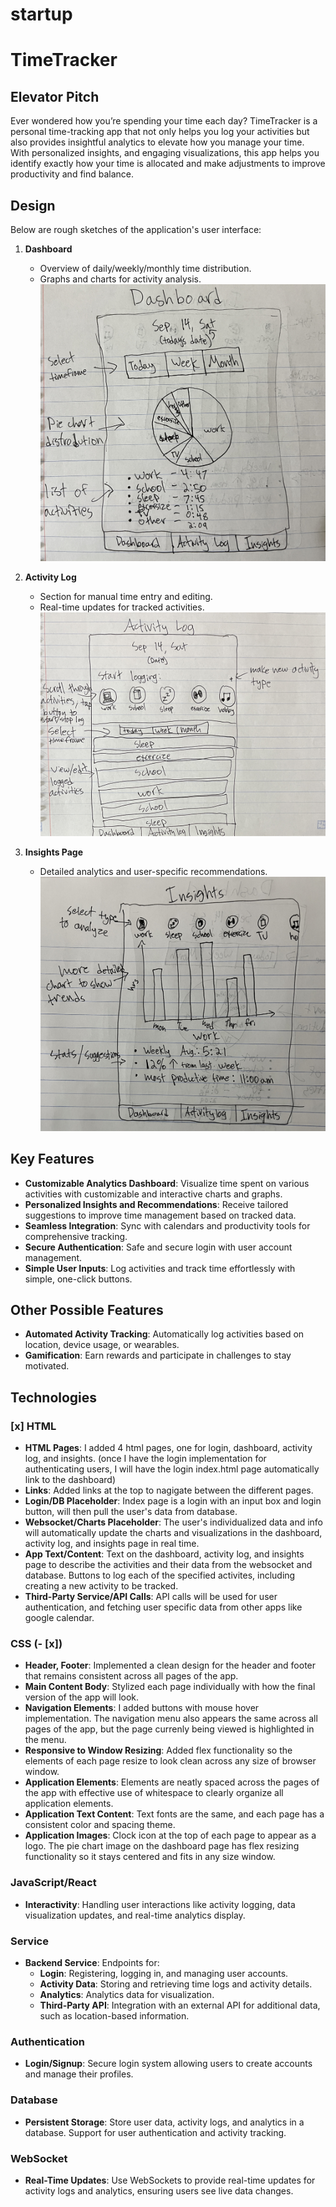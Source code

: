 # startup

# TimeTracker

## Elevator Pitch
Ever wondered how you’re spending your time each day? TimeTracker is a personal time-tracking app that not only helps you log your activities but also provides insightful analytics to elevate how you manage your time. With personalized insights, and engaging visualizations, this app helps you identify exactly how your time is allocated and make adjustments to improve productivity and find balance.

## Design
Below are rough sketches of the application's user interface:

1. **Dashboard**
   - Overview of daily/weekly/monthly time distribution.
   - Graphs and charts for activity analysis.
![Dashboard](assets/Dashboard-mockup.jpg)

2. **Activity Log**
   - Section for manual time entry and editing.
   - Real-time updates for tracked activities.
![Activity Log](assets/ActivityLog-mockup.jpg)

3. **Insights Page**
   - Detailed analytics and user-specific recommendations.
![Insights Page](assets/InsightsPage-mockup.jpg)


## Key Features
- **Customizable Analytics Dashboard**: Visualize time spent on various activities with customizable and interactive charts and graphs.
- **Personalized Insights and Recommendations**: Receive tailored suggestions to improve time management based on tracked data.
- **Seamless Integration**: Sync with calendars and productivity tools for comprehensive tracking.
- **Secure Authentication**: Safe and secure login with user account management.
- **Simple User Inputs**: Log activities and track time effortlessly with simple, one-click buttons.

## Other Possible Features
- **Automated Activity Tracking**: Automatically log activities based on location, device usage, or wearables.
- **Gamification**: Earn rewards and participate in challenges to stay motivated.


## Technologies
### [x] HTML
- **HTML Pages**: I added 4 html pages, one for login, dashboard, activity log, and insights. (once I have the login implementation for authenticating users, I will have the login index.html page automatically link to the dashboard)
- **Links**: Added links at the top to nagigate between the different pages.
- **Login/DB Placeholder**: Index page is a login with an input box and login button, will then pull the user's data from database.
- **Websocket/Charts Placeholder**: The user's individualized data and info will automatically update the charts and visualizations in the dashboard, activity log, and insights page in real time.
- **App Text/Content**: Text on the dashboard, activity log, and insights page to describe the activities and their data from the websocket and database. Buttons to log each of the specified activites, including creating a new activity to be tracked. 
- **Third-Party Service/API Calls**: API calls will be used for user authentication, and fetching user specific data from other apps like google calendar.

### CSS (- [x])
- **Header, Footer**: Implemented a clean design for the header and footer that remains consistent across all pages of the app.
- **Main Content Body**: Stylized each page individually with how the final version of the app will look.
- **Navigation Elements**: I added buttons with mouse hover implementation. The navigation menu also appears the same across all pages of the app, but the page currenly being viewed is highlighted in the menu.
- **Responsive to Window Resizing**: Added flex functionality so the elements of each page resize to look clean across any size of browser window.
- **Application Elements**: Elements are neatly spaced across the pages of the app with effective use of whitespace to clearly organize all application elements.
- **Application Text Content**: Text fonts are the same, and each page has a consistent color and spacing theme.
- **Application Images**: Clock icon at the top of each page to appear as a logo. The pie chart image on the dashboard page has flex resizing functionality so it stays centered and fits in any size window.


### JavaScript/React
- **Interactivity**: Handling user interactions like activity logging, data visualization updates, and real-time analytics display.

### Service
- **Backend Service**: Endpoints for:
  - **Login**: Registering, logging in, and managing user accounts.
  - **Activity Data**: Storing and retrieving time logs and activity details.
  - **Analytics**: Analytics data for visualization.
  - **Third-Party API**: Integration with an external API for additional data, such as location-based information.

### Authentication
- **Login/Signup**: Secure login system allowing users to create accounts and manage their profiles.

### Database
- **Persistent Storage**: Store user data, activity logs, and analytics in a database. Support for user authentication and activity tracking.

### WebSocket
- **Real-Time Updates**: Use WebSockets to provide real-time updates for activity logs and analytics, ensuring users see live data changes.